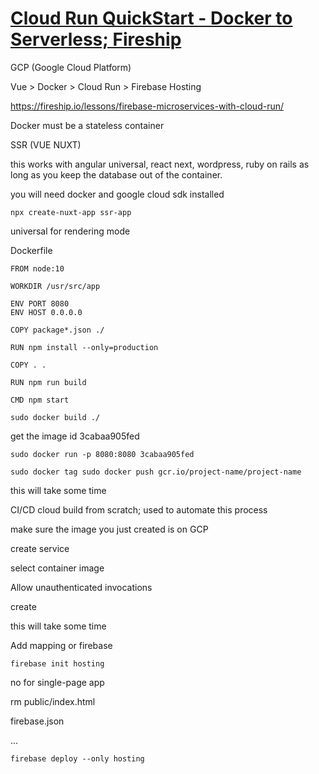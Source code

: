 
# [Cloud Run QuickStart - Docker to Serverless; Fireship](https://www.youtube.com/watch?v=3OP-q55hOUI)

GCP (Google Cloud Platform)

Vue > Docker > Cloud Run > Firebase Hosting

https://fireship.io/lessons/firebase-microservices-with-cloud-run/

Docker must be a stateless container

SSR (VUE NUXT)

this works with angular universal, react next, wordpress, ruby on rails as long as you keep the database out of the container.

you will need
docker and google cloud sdk installed

`npx create-nuxt-app ssr-app`

universal for rendering mode

Dockerfile

````
FROM node:10

WORKDIR /usr/src/app

ENV PORT 8080
ENV HOST 0.0.0.0

COPY package*.json ./

RUN npm install --only=production

COPY . .

RUN npm run build

CMD npm start
````

`sudo docker build ./`

get the image id 3cabaa905fed

`sudo docker run -p 8080:8080 3cabaa905fed`

`sudo docker tag sudo docker push gcr.io/project-name/project-name`

this will take some time

CI/CD cloud build from scratch; used to automate this process

make sure the image you just created is on GCP

create service

select container image

Allow unauthenticated invocations

create

this will take some time

Add mapping or firebase

`firebase init hosting`

no for single-page app

rm public/index.html

firebase.json

...

`firebase deploy --only hosting`